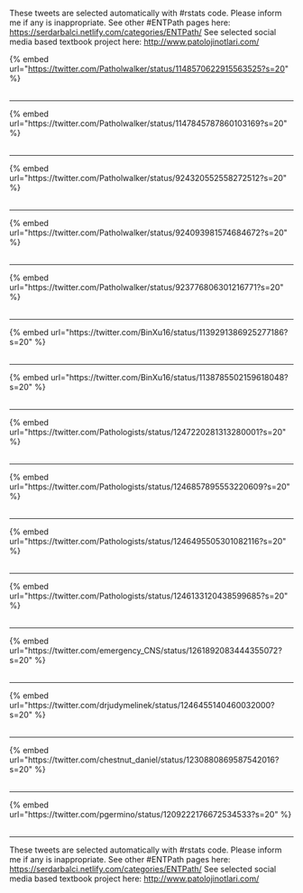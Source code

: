

These tweets are selected automatically with #rstats code. Please inform me if any is inappropriate.
See other #ENTPath pages here: https://serdarbalci.netlify.com/categories/ENTPath/ 
See selected social media based textbook project here: http://www.patolojinotlari.com/

{% embed url="https://twitter.com/Patholwalker/status/1148570622915563525?s=20" %}<br>
<br>
<hr>
{% embed url="https://twitter.com/Patholwalker/status/1147845787860103169?s=20" %}<br>
<br>
<hr>
{% embed url="https://twitter.com/Patholwalker/status/924320552558272512?s=20" %}<br>
<br>
<hr>
{% embed url="https://twitter.com/Patholwalker/status/924093981574684672?s=20" %}<br>
<br>
<hr>
{% embed url="https://twitter.com/Patholwalker/status/923776806301216771?s=20" %}<br>
<br>
<hr>
{% embed url="https://twitter.com/BinXu16/status/1139291386925277186?s=20" %}<br>
<br>
<hr>
{% embed url="https://twitter.com/BinXu16/status/1138785502159618048?s=20" %}<br>
<br>
<hr>
{% embed url="https://twitter.com/Pathologists/status/1247220281313280001?s=20" %}<br>
<br>
<hr>
{% embed url="https://twitter.com/Pathologists/status/1246857895553220609?s=20" %}<br>
<br>
<hr>
{% embed url="https://twitter.com/Pathologists/status/1246495505301082116?s=20" %}<br>
<br>
<hr>
{% embed url="https://twitter.com/Pathologists/status/1246133120438599685?s=20" %}<br>
<br>
<hr>
{% embed url="https://twitter.com/emergency_CNS/status/1261892083444355072?s=20" %}<br>
<br>
<hr>
{% embed url="https://twitter.com/drjudymelinek/status/1246455140460032000?s=20" %}<br>
<br>
<hr>
{% embed url="https://twitter.com/chestnut_daniel/status/1230880869587542016?s=20" %}<br>
<br>
<hr>
{% embed url="https://twitter.com/pgermino/status/1209222176672534533?s=20" %}<br>
<br>
<hr>


These tweets are selected automatically with #rstats code. Please inform me if any is inappropriate.
See other #ENTPath pages here: https://serdarbalci.netlify.com/categories/ENTPath/ 
See selected social media based textbook project here: http://www.patolojinotlari.com/
